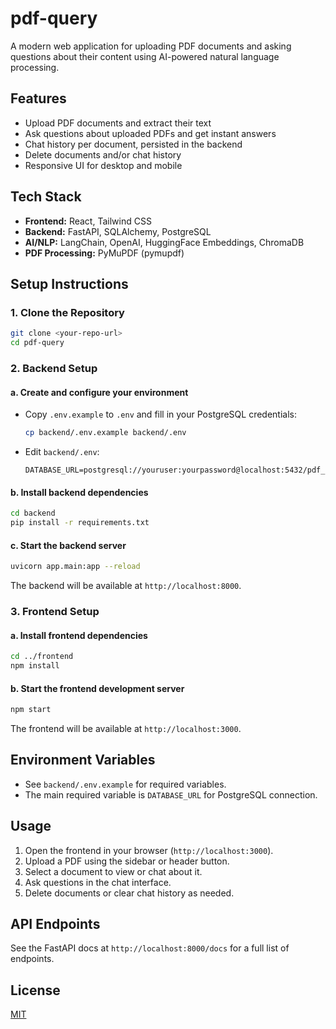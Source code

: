 # pdf-query

A modern web application for uploading PDF documents and asking questions about their content using AI-powered natural language processing.

## Features
- Upload PDF documents and extract their text
- Ask questions about uploaded PDFs and get instant answers
- Chat history per document, persisted in the backend
- Delete documents and/or chat history
- Responsive UI for desktop and mobile

## Tech Stack
- **Frontend:** React, Tailwind CSS
- **Backend:** FastAPI, SQLAlchemy, PostgreSQL
- **AI/NLP:** LangChain, OpenAI, HuggingFace Embeddings, ChromaDB
- **PDF Processing:** PyMuPDF (pymupdf)

## Setup Instructions

### 1. Clone the Repository
```bash
git clone <your-repo-url>
cd pdf-query
```

### 2. Backend Setup

#### a. Create and configure your environment
- Copy `.env.example` to `.env` and fill in your PostgreSQL credentials:
  ```bash
  cp backend/.env.example backend/.env
  ```
- Edit `backend/.env`:
  ```env
  DATABASE_URL=postgresql://youruser:yourpassword@localhost:5432/pdf_qa
  ```

#### b. Install backend dependencies
```bash
cd backend
pip install -r requirements.txt
```

#### c. Start the backend server
```bash
uvicorn app.main:app --reload
```

The backend will be available at `http://localhost:8000`.

### 3. Frontend Setup

#### a. Install frontend dependencies
```bash
cd ../frontend
npm install
```

#### b. Start the frontend development server
```bash
npm start
```

The frontend will be available at `http://localhost:3000`.

## Environment Variables
- See `backend/.env.example` for required variables.
- The main required variable is `DATABASE_URL` for PostgreSQL connection.

## Usage
1. Open the frontend in your browser (`http://localhost:3000`).
2. Upload a PDF using the sidebar or header button.
3. Select a document to view or chat about it.
4. Ask questions in the chat interface.
5. Delete documents or clear chat history as needed.

## API Endpoints
See the FastAPI docs at `http://localhost:8000/docs` for a full list of endpoints.

## License
[MIT](LICENSE)
